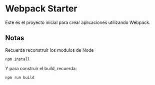 # Webpack Starter

Este es el proyecto inicial para crear
aplicaciones utilizando Webpack.

## Notas

Recuerda reconstruir los modulos de Node

```
npm install
```

Y para construir el build, recuerda:

```
npm run build
```
